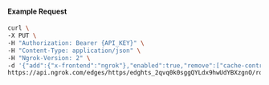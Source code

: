 <!-- Code generated for API Clients. DO NOT EDIT. -->

#### Example Request

```bash
curl \
-X PUT \
-H "Authorization: Bearer {API_KEY}" \
-H "Content-Type: application/json" \
-H "Ngrok-Version: 2" \
-d '{"add":{"x-frontend":"ngrok"},"enabled":true,"remove":["cache-control"]}' \
https://api.ngrok.com/edges/https/edghts_2qvq0k0sggQYLdx9hwUdYBXzgnO/routes/edghtsrt_2qvq0pu0bGeAvQwG3OMoTwcNEpM/request_headers
```

